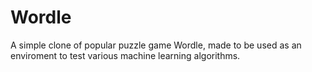 # Wordle

A simple clone of popular puzzle game Wordle, made to be used as an enviroment to test various machine learning algorithms.
